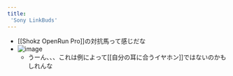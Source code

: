 ```yaml
---
title:
 'Sony LinkBuds'
---
```


- [[Shokz OpenRun Pro]]の対抗馬って感じだな
- ![image](https://s.yimg.com/os/creatr-uploaded-images/2022-02/f215aba0-8e7f-11ec-adfa-266f31c46601?.png)
    - うーん、、、これは例によって[[自分の耳に合うイヤホン]]ではないのかもしれんな
